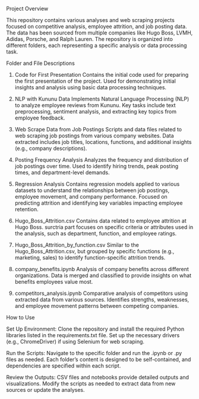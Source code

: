 Project Overview

This repository contains various analyses and web scraping projects focused on competitive analysis, employee attrition, and job posting data. The data has been sourced from multiple companies like Hugo Boss, LVMH, Adidas, Porsche, and Ralph Lauren. The repository is organized into different folders, each representing a specific analysis or data processing task.

Folder and File Descriptions

1. Code for First Presentation
Contains the initial code used for preparing the first presentation of the project.
Used for demonstrating initial insights and analysis using basic data processing techniques.

2. NLP with Kununu Data
Implements Natural Language Processing (NLP) to analyze employee reviews from Kununu.
Key tasks include text preprocessing, sentiment analysis, and extracting key topics from employee feedback.

3. Web Scrape Data from Job Postings
Scripts and data files related to web scraping job postings from various company websites.
Data extracted includes job titles, locations, functions, and additional insights (e.g., company descriptions).

4. Posting Frequency Analysis
Analyzes the frequency and distribution of job postings over time.
Used to identify hiring trends, peak posting times, and department-level demands.

5. Regression Analysis
Contains regression models applied to various datasets to understand the relationships between job postings, employee movement, and company performance.
Focused on predicting attrition and identifying key variables impacting employee retention.

6. Hugo_Boss_Attrition.csv
Contains data related to employee attrition at Hugo Boss.
surctria part focuses on specific criteria or attributes used in the analysis, such as department, function, and employee ratings.

7. Hugo_Boss_Attrition_by_function.csv
Similar to the Hugo_Boss_Attrition.csv, but grouped by specific functions (e.g., marketing, sales) to identify function-specific attrition trends.

8. company_benefits.ipynb
Analysis of company benefits across different organizations.
Data is merged and classified to provide insights on what benefits employees value most.

9. competitors_analysis.ipynb
Comparative analysis of competitors using extracted data from various sources.
Identifies strengths, weaknesses, and employee movement patterns between competing companies.

How to Use

Set Up Environment:
Clone the repository and install the required Python libraries listed in the requirements.txt file.
Set up the necessary drivers (e.g., ChromeDriver) if using Selenium for web scraping.

Run the Scripts:
Navigate to the specific folder and run the .ipynb or .py files as needed.
Each folder’s content is designed to be self-contained, and dependencies are specified within each script.

Review the Outputs:
CSV files and notebooks provide detailed outputs and visualizations.
Modify the scripts as needed to extract data from new sources or update the analyses.